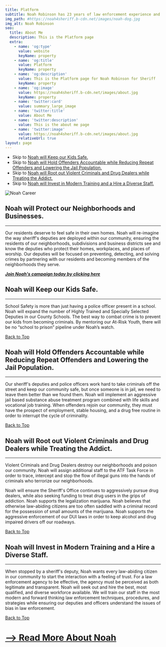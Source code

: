 ```yaml
---
title: Platform
subtitle: Noah Robinson has 23 years of law enforcement experience and served as the Chief Deputy Sheriff. He knows what it takes to successfully run a Sheriff’s Office, and his platform reflects this experience and expertise.
img_path: #https://noah4sheriff.b-cdn.net/images/noah-dog.jpg
img_alt: Noah Robinson
seo:
  title: About Me
  description: This is the Platform page
  extra:
    - name: 'og:type'
      value: website
      keyName: property
    - name: 'og:title'
      value: Platform
      keyName: property
    - name: 'og:description'
      value: This is the Platform page for Noah Robinson for Sheriff
      keyName: property
    - name: 'og:image'
      value: https://noah4sheriff.b-cdn.net/images/about.jpg
      keyName: property
    - name: 'twitter:card'
      value: summary_large_image
    - name: 'twitter:title'
      value: About Me
    - name: 'twitter:description'
      value: This is the about me page
    - name: 'twitter:image'
      value: https://noah4sheriff.b-cdn.net/images/about.jpg
      relativeUrl: true
layout: page
---
```

<div id="top"></div>

- Skip to [Noah will Keep our Kids Safe.](#kids)
- Skip to [Noah will Hold Offenders Accountable while Reducing Repeat Offenders and Lowering the Jail Population.](#jail)
- Skip to [Noah will Root out Violent Criminals and Drug Dealers while Treating the Addict.](#treat)
- Skip to [Noah will Invest in Modern Training and a Hire a Diverse Staff.](#hire)

![Noah Career](https://noah4sheriff.b-cdn.net/images/noah-career.jpg)

## Noah will Protect our Neighborhoods and Businesses.

---

Our residents deserve to feel safe in their own homes. Noah will re-imagine the way sheriff's deputies are deployed within our community, ensuring the residents of our neighborhoods, subdivisions and business districts see and know the deputies who protect their homes, workplaces, and places of worship. Our deputies will be focused on preventing, detecting, and solving crimes by partnering with our residents and becoming members of the neighborhoods they serve.

***[Join Noah's campaign today by clicking here](/join)***

<div id="kids"></div>

## Noah will Keep our Kids Safe.

---

School Safety is more than just having a police officer present in a school. Noah will expand the number of Highly Trained and Specially Selected Deputies in our County Schools. The best way to combat crime is to prevent our kids from becoming criminals. By mentoring our At-Risk Youth, there will be no “school to prison” pipeline under Noah’s watch.

[Back to Top](#top)

<div id="jail"></div>

## Noah will Hold Offenders Accountable while Reducing Repeat Offenders and Lowering the Jail Population.

---

Our sheriff's deputies and police officers work hard to take criminals off the street and keep our community safe, but once someone is in jail, we need to leave them better than we found them. Noah will implement an aggressive jail based substance abuse treatment program combined with life skills and vocational job training. When offenders rejoin our community, they must have the prospect of employment, stable housing, and a drug free routine in order to interrupt the cycle of criminality.

[Back to Top](#top)

<div id="treat"></div>

## Noah will Root out Violent Criminals and Drug Dealers while Treating the Addict.

---

Violent Criminals and Drug Dealers destroy our neighborhoods and poison our community. Noah will assign additional staff to the ATF Task Force in order to trace, intercept and stop the flow of illegal guns into the hands of criminals who terrorize our neighborhoods.

Noah will ensure the Sheriff's Office continues to aggressively pursue drug dealers, while also seeking funding to treat drug users in the grips of addiction. Noah supports the legalization marijuana. Noah believes that otherwise law-abiding citizens are too often saddled with a criminal record for the possession of small amounts of the marijuana. Noah supports the aggressive enforcement of our DUI laws in order to keep alcohol and drug impaired drivers off our roadways.

[Back to Top](#top)

<div id="treat"></div>

## Noah will Invest in Modern Training and a Hire a Diverse Staff.

---

When stopped by a sheriff's deputy, Noah wants every law-abiding citizen in our community to start the interaction with a feeling of trust. For a law enforcement agency to be effective, the agency must be perceived as both legitimate and transparent. Noah will seek out and hire the best, most qualified, and diverse workforce available. We will train our staff in the most modern and forward thinking law enforcement techniques, procedures, and strategies while ensuring our deputies and officers understand the issues of bias in law enforcement.

[Back to Top](#top)

# [--> Read More About Noah](/about)
